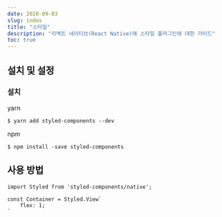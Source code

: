 ```yaml
---
date: 2020-09-03
slug: index
title: "스타일"
description: "리액트 네이티브(React Native)에 스타일 플러그인에 대한 가이드"
toc: true
---
```


## 설치 및 설정

### 설치

yarn
```
$ yarn add styled-components --dev
```

npm
```
$ npm install -save styled-components
```

## 사용 방법

```
import Styled from 'styled-components/native';

const Container = Styled.View`
    flex: 1;
`
```
